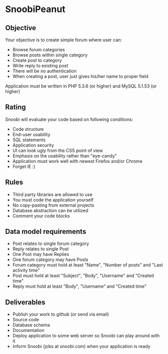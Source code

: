 # SnoobiPeanut

## Objective

Your objective is to create simple forum where user can:
* Browse forum categories 
* Browse posts within single category
* Create post to category
* Write reply to existing post
* There will be no authentication
 * When creating a post, user just gives his/her name to proper field

Application must be written in PHP 5.3.6 (or higher) and MySQL 5.1.53 (or higher)

## Rating

Snoobi will evaluate your code based on following conditions:
* Code structure
* End-user usability
* SQL statements
* Application security
* UI can look ugly from the CSS point of view
 * Emphasis on the usability rather than "eye-candy"
* Application must work well with newest Firefox and/or Chrome
 * Forget IE :)

## Rules
* Third party libraries are allowed to use
* You must code the application yourself
 * No copy-pasting from external projects
* Database abstraction can be utilized
* Comment your code blocks

## Data model requirements

* Post relates to single forum category
* Reply relates to single Post
* One Post may have Replies
* One forum category may have Posts
* Forum category must hold at least "Name", "Number of posts" and "Last activity time"
* Post must hold at least "Subject", "Body", "Username" and "Created time"
* Reply must hold at least "Body", "Username" and "Created time"

## Deliverables

* Publish your work to github (or send via email)
 * Source code
 * Database schema
 * Documentation
* Deploy application to some web server so Snoobi can play around with it
* Inform Snoobi (jobs at snoobi.com) when your application is ready
